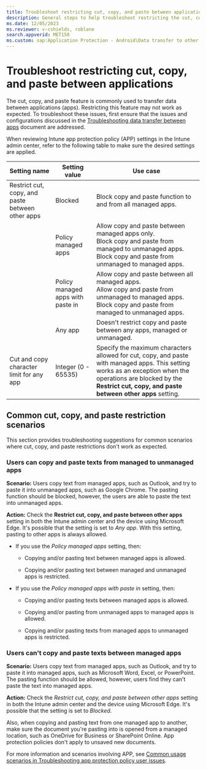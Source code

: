 ```yaml
---
title: Troubleshoot restricting cut, copy, and paste between applications
description: General steps to help troubleshoot restricting the cut, copy, and paste feature between applications.
ms.date: 12/05/2023
ms.reviewer: v-cshields, roblane
search.appverid: MET150
ms.custom: sap:Application Protection - Android\Data transfer to other apps
---
```

# Troubleshoot restricting cut, copy, and paste between applications

The cut, copy, and paste feature is commonly used to transfer data between applications (apps). Restricting this feature may not work as expected. To troubleshoot these issues, first ensure that the issues and configurations discussed in the [Troubleshooting data transfer between apps](troubleshoot-data-transfer.md) document are addressed.

When reviewing Intune app protection policy (APP) settings in the Intune admin center, refer to the following table to make sure the desired settings are applied.

|Setting name   |Setting value   |Use case   |
|------------|------|-----------------|
|Restrict cut, copy, and paste between other apps|Blocked|Block copy and paste function to and from all managed apps.|
||Policy managed apps|Allow copy and paste between managed apps only. </br> Block copy and paste from managed to unmanaged apps. </br> Block copy and paste from unmanaged to managed apps.|
||Policy managed apps with paste in|Allow copy and paste between all managed apps. </br> Allow copy and paste from unmanaged to managed apps. </br> Block copy and paste from managed to unmanaged apps.|
||Any app|Doesn't restrict copy and paste between any apps, managed or unmanaged.|
|Cut and copy character limit for any app|Integer (0 - 65535)|Specify the maximum characters allowed for cut, copy, and paste with managed apps. This setting works as an exception when the operations are blocked by the **Restrict cut, copy, and paste between other apps** setting.|

## Common cut, copy, and paste restriction scenarios

This section provides troubleshooting suggestions for common scenarios where cut, copy, and paste restrictions don't work as expected.

### Users can copy and paste texts from managed to unmanaged apps

**Scenario:** Users copy text from managed apps, such as Outlook, and try to paste it into unmanaged apps, such as Google Chrome. The pasting function should be blocked, however, the users are able to paste the text into unmanaged apps.

**Action:** Check the **Restrict cut, copy, and paste between other apps** setting in both the Intune admin center and the device using Microsoft Edge. It's possible that the setting is set to *Any app*. With this setting, pasting to other apps is always allowed.

- If you use the *Policy managed apps* setting, then:

  - Copying and/or pasting text between managed apps is allowed.

  - Copying and/or pasting text between managed and unmanaged apps is restricted.

- If you use the *Policy managed apps with paste in* setting, then:

  - Copying and/or pasting texts between managed apps is allowed.

  - Copying and/or pasting from unmanaged apps to managed apps is allowed.

  - Copying and/or pasting texts from managed apps to unmanaged apps is restricted.

### Users can't copy and paste texts between managed apps

**Scenario:** Users copy text from managed apps, such as Outlook, and try to paste it into managed apps, such as Microsoft Word, Excel, or PowerPoint. The pasting function should be allowed, however, users find they can't paste the text into managed apps.

**Action:** Check the *Restrict cut, copy, and paste between other apps* setting in both the Intune admin center and the device using Microsoft Edge. It's possible that the setting is set to *Blocked*.

Also, when copying and pasting text from one managed app to another, make sure the document you're pasting into is opened from a managed location, such as OneDrive for Business or SharePoint Online. App protection policies don't apply to unsaved new documents.

For more information and scenarios involving APP, see [Common usage scenarios in Troubleshooting app protection policy user issues](troubleshoot-mam.md#common-usage-scenarios).
